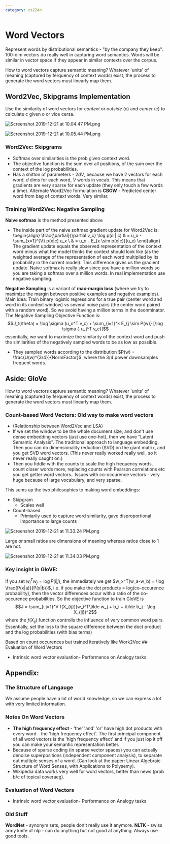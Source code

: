 ```yaml
---
category: cs224n
---
```


# Word Vectors
Represent words by distributional semantics - "by the company they keep". 100-dim vectors do really well in capturing word semantics. Words will be similar in vector space if they appear in similar contexts over the corpus.

How to word vectors capture semantic meaning? Whatever 'units' of meaning (captured by ferquency of context words) exist, the process to generate the word vectors must linearly map them.

## Word2Vec, Skipgrams Implementation
Use the similarity of word vectors for _context_ or _outside_ (o) and _center_ (c) to calculate c given o or vice cersa. 

![Screenshot 2019-12-21 at 10.04.47 PM.png](resources/72221B849970379AB62C6C47685E00CC.png)

![Screenshot 2019-12-21 at 10.05.44 PM.png](resources/B23BCDAA5A805FA2A132B9BD0C828F6E.png)

### Word2Vec: Skipgrams 
- Softmax over similarities is the prob given context word.
- The objective function is the sum over all positions, of the sum over the context of the log probabilities.
- Has a shitton of parameters - $2dV$, because we have $2$ vectors for each word, $d$ dims for each word, $V$ words in vocab. This means that gradients are very sparse for each update (they only touch a few words a time). 
Alternate Word2Vec formulation is **CBOW** - Predicted center word from bag of context words. Very similar.

### Training Word2Vec: Negative Sampling
**Naive softmax** is the method presented above
- The inside part of the naive softmax gradient update for Word2Vec is:
\begin{align}
\frac{\partial}{\partial v_c} \log p(o | c) & = u_o - \sum_{x=1}^{V} p(x|c) u_x \\
& = u_o - E_{x \sim p(x|c)}(u_x)
\end{align}
The gradient update equals the observed representation of the context word minus what the model thinks the context should look like (as the weighted average of the representation of each word multiplied by its probability in the current model). This difference gives us the gradient update.
Naive softmax is really slow since you have a million words so you are taking a softmax over a million words. In real implementation use negative sampling.

**Negative Sampling** is a variant of **max-margin loss** (where we try to maximize the margin between positive examples and negative examples).
Main Idea: Train binary logistic regressions for a true pair (center word and word in its context window) vs several noise pairs (the center word paired with a random word). So we avoid having a million terms in the deonminator. The Negative Sampling Objective Function is:
$$J_t(\theta) = \log \sigma (u_o^T v_c) + \sum_{i=1}^k E_{j \sim P(w)} [\log \sigma (-u_j^T v_c)]$$
essentially, we want to maximize the similarity of the context word and push the similarities of the negatively sampled words to be as low as possible. 
- They sampled words according to the distribution $P(w) = \frac{U(w)^{3/4}}{NormFactor}$, where the $3/4$ power downsamples frequent words. 

## Aside: GloVe
How to word vectors capture semantic meaning? Whatever 'units' of meaning (captured by ferquency of context words) exist, the process to generate the word vectors must linearly map them.

### Count-based Word Vectors: Old way to make word vectors
- (Relationship between Word2Vec and LSA)
- If we set the window to be the whole document size, and don't use dense embedding vectors (just use one-hot), then we have "Latent Semantic Analysis". The traditional approach to language embedding. Then you can do dimensionality reduction (SVD) on the giant matrix, and you get SVD word vectors. (This never really worked really well, so it never really caught on.)
- Then you fiddle with the counts to scale the high frequency words, count closer words more, replacing counts with Pearson correlations etc you get getter word vectors..
Issues with co-occurence vectors - very huge because of large vocabulary, and very sparse.

This sums up the two philosophies to making word embeddings:
  - Skipgram
    - Scales well
  - Count-based
    - Primiarily used to capture word similarity, gave disproportional importance to large counts





![Screenshot 2019-12-21 at 11.33.24 PM.png](resources/B94010EACA97F87E84465BD95F4407F6.png)

Large or small ratios are dimensions of meaning whereas ratios close to 1 are not.

![Screenshot 2019-12-21 at 11.34.03 PM.png](resources/3508CD6556AB37C48F2DBFD7A8D8DFA6.png)

### Key insight in GloVE:
If you set $w_i^Tw_j = \log P(i | j)$, the immediately we get $w_x^T(w_a-w_b) = \log \frac{P(x|a)}{P(x|b)}$, i.e. if you make the dot products = log(co-occurence probability), then the vector differences occur with a ratio of the co-occurence probabilities.
So the objective function to train GloVE is 
$$J = \sum_{i,j=1}^V f(X_{ij})(w_i^T\tilde w_j + b_i + \tilde b_j - \log X_{ij})^2$$
where the $f(X_{ij})$ function controlls the influence of very common word pairs.
Essentially, set the loss to the square difference between the doct product and the log probabilities (with bias terms)

Based on count occurences but trained iteratively like Work2Vec ## Evaluation of Word Vectors
- Intrinsic word vector evaluation- Performance on Analogy tasks


## Appendix: 
### The Structure of Langauge
We assume people have a lot of world knowledge, so we can express a lot with very limited information.

### Notes On Word Vectors
- **The high frequency effect** - 'the' 'and' 'or' have high dot products with every word - the 'high frequency effect'. The first principal component of all word vectors is the 'high frequency effect' and if you just lop it off you can make your semantic representation better. 
- Because of sparse coding (in sparse vector spaces) you can actually denoise superpositions (independent component analysis), to separate out multiple senses of a word. (Can look at the paper: Linear Algebraic Structure of Word Senses, with Applications to Polysemy).
- Wikipedia data works very well for word vectors, better than news (prob b/c of topical coveraeg).

### Evaluation of Word Vectors
- Intrinsic word vector evaluation- Performance on Analogy tasks

### Old Stuff 
**WordNet** - synonym sets, people don't really use it anymore.
**NLTK** - swiss army knife of nlp - can do anything but not good at anything.
Always use good tools.